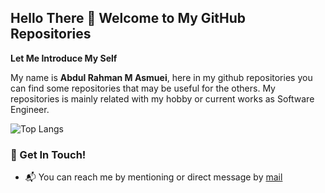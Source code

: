 ## Hello There 👋 Welcome to My GitHub Repositories

**Let Me Introduce My Self**

My name is **Abdul Rahman M Asmuei**, here in my github repositories you can find some repositories that may be useful for the others. My repositories is mainly related with my hobby or current works as Software Engineer.

![Top Langs](https://github-readme-stats.vercel.app/api/top-langs/?username=amanasmuei)

### 📮 Get In Touch!
- 📬 You can reach me by mentioning or direct message by [mail](mailto:amanasmuei@gmail.com)
